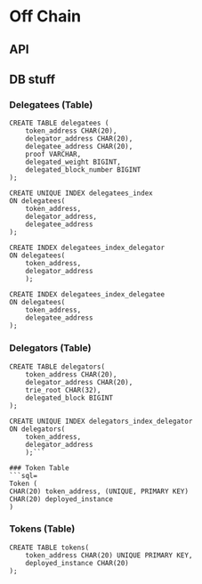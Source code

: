 # Off Chain

## API

## DB stuff

### Delegatees (Table)

```sql=
CREATE TABLE delegatees (
    token_address CHAR(20),
    delegator_address CHAR(20),
    delegatee_address CHAR(20),
    proof VARCHAR,
    delegated_weight BIGINT,
    delegated_block_number BIGINT
);

CREATE UNIQUE INDEX delegatees_index
ON delegatees(
    token_address,
    delegator_address,
    delegatee_address
);

CREATE INDEX delegatees_index_delegator
ON delegatees(
    token_address,
    delegator_address
    );

CREATE INDEX delegatees_index_delegatee
ON delegatees(
    token_address,
    delegatee_address
);
```

### Delegators (Table)
```sql=
CREATE TABLE delegators(
    token_address CHAR(20),
    delegator_address CHAR(20),
    trie_root CHAR(32),
    delegated_block BIGINT 
);

CREATE UNIQUE INDEX delegators_index_delegator
ON delegators(
    token_address,
    delegator_address
    );```

### Token Table
```sql=
Token (
CHAR(20) token_address, (UNIQUE, PRIMARY KEY)
CHAR(20) deployed_instance 
)
```

### Tokens (Table)

```sql=
CREATE TABLE tokens(
    token_address CHAR(20) UNIQUE PRIMARY KEY,
    deployed_instance CHAR(20)
);
```
